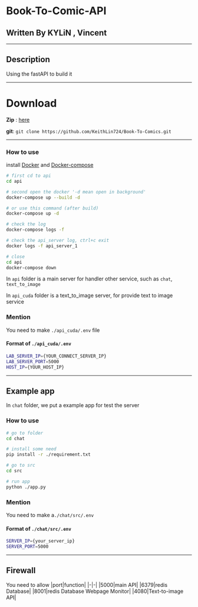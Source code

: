 # Book-To-Comic-API
## Written By KYLiN , Vincent

--- 
## Description
Using the fastAPI to build it 

---
# Download 

**Zip** : [here](https://github.com/KeithLin724/Book-To-Comics/zipball/main)

**git**:  `git clone https://github.com/KeithLin724/Book-To-Comics.git`


---

### How to use
install [Docker](https://www.docker.com/) and [Docker-compose](https://docs.docker.com/compose/)

```sh
# first cd to api
cd api

# second open the docker '-d mean open in background'
docker-compose up --build -d

# or use this command (after build)
docker-compose up -d 

# check the log 
docker-compose logs -f

# check the api_server log, ctrl+c exit
docker logs -f api_server_1

# close 
cd api
docker-compose down 
```
In `api` folder is a main server for handler other service, such as `chat`, `text_to_image`

In `api_cuda` folder is a text_to_image server, for provide text to image service


### Mention
You need to make `./api_cuda/.env` file
<!-- #### Format of `./api/.env`
```sh
SERVER_IP={your_server_ip}
SERVER_PORT=5000
``` -->

#### Format of `./api_cuda/.env`
```sh
LAB_SERVER_IP={YOUR_CONNECT_SERVER_IP}
LAB_SERVER_PORT=5000
HOST_IP={YOUR_HOST_IP}
```
---

## Example app 
In `chat` folder, we put a example app for test the server 

### How to use 
```sh
# go to folder
cd chat

# install some need
pip install -r ./requirement.txt

# go to src
cd src

# run app
python ./app.py
```
### Mention
You need to make a`./chat/src/.env` 
#### Format of `./chat/src/.env`
```sh
SERVER_IP={your_server_ip}
SERVER_PORT=5000
```
---
## Firewall
You need to allow 
|port|function|
|-|-|
|5000|main API|
|6379|redis Database|
|8001|redis Database Webpage Monitor|
|4080|Text-to-image API|

